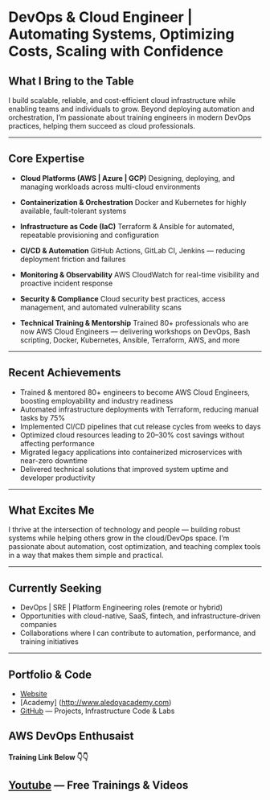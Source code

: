 # DevOps & Cloud Engineer | Automating Systems, Optimizing Costs, Scaling with Confidence

## What I Bring to the Table
I build scalable, reliable, and cost-efficient cloud infrastructure while enabling teams and individuals to grow. Beyond deploying automation and orchestration, I’m passionate about training engineers in modern DevOps practices, helping them succeed as cloud professionals.



---

## Core Expertise

- **Cloud Platforms (AWS | Azure | GCP)**
  Designing, deploying, and managing workloads across multi-cloud environments

- **Containerization & Orchestration**
  Docker and Kubernetes for highly available, fault-tolerant systems

- **Infrastructure as Code (IaC)**
  Terraform & Ansible for automated, repeatable provisioning and configuration

- **CI/CD & Automation**
  GitHub Actions, GitLab CI, Jenkins — reducing deployment friction and failures

- **Monitoring & Observability**
  AWS CloudWatch for real-time visibility and proactive incident response

- **Security & Compliance**
  Cloud security best practices, access management, and automated vulnerability scans

- **Technical Training & Mentorship**
  Trained 80+ professionals who are now AWS Cloud Engineers — delivering workshops on DevOps, Bash scripting, Docker, Kubernetes, Ansible, Terraform, AWS, and more
---

## Recent Achievements

- Trained & mentored 80+ engineers to become AWS Cloud Engineers, boosting employability and industry readiness
- Automated infrastructure deployments with Terraform, reducing manual tasks by 75%
- Implemented CI/CD pipelines that cut release cycles from weeks to days
- Optimized cloud resources leading to 20–30% cost savings without affecting performance
- Migrated legacy applications into containerized microservices with near-zero downtime
- Delivered technical solutions that improved system uptime and developer productivity
---

## What Excites Me

I thrive at the intersection of technology and people — building robust systems while helping others grow in the cloud/DevOps space.
I’m passionate about automation, cost optimization, and teaching complex tools in a way that makes them simple and practical.

---

## Currently Seeking

- DevOps | SRE | Platform Engineering roles (remote or hybrid)
- Opportunities with cloud-native, SaaS, fintech, and infrastructure-driven companies
- Collaborations where I can contribute to automation, performance, and training initiatives

---

## Portfolio & Code

- [Website](http://luabikoye.com)
- [Academy] (http://www.aledoyacademy.com)
- [GitHub](https://github.com/Luabikoye) — Projects, Infrastructure Code & Labs




## AWS DevOps Enthusaist

#### Training Link Below 👇👇

## [Youtube](https://youtube.com/@LearnAWSwithLu) — Free Trainings & Videos
